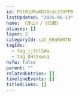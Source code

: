 ```yaml
---
id: PdlR1URwKO10cdiS5HFP0
lastUpdated: "2025-06-13"
name: 《连山》/《归藏》
aliases: []
layer: 2
categoryId: cat_KRnRW8TN
tagIds:
  - tag_jjlHlSWa
  - tag_DHJ3xwsq
nsfw: false
parent: ""
relatedEntries: []
timelineEvents: []
titledLinks: []
---
```


